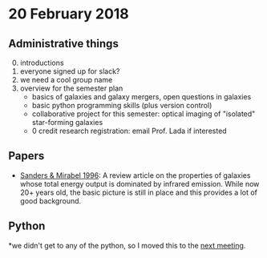# 20 February 2018

## Administrative things

0. introductions
1. everyone signed up for slack?
2. we need a cool group name
3. overview for the semester plan
    * basics of galaxies and galaxy mergers, open questions in galaxies
    * basic python programming skills (plus version control)
    * collaborative project for this semester: optical imaging of "isolated" star-forming galaxies
    * 0 credit research registration: email Prof. Lada if interested

## Papers

* [Sanders & Mirabel 1996](https://ui.adsabs.harvard.edu/#abs/1996ARA&A..34..749S/abstract): A review article on the properties of galaxies whose total energy output is dominated by infrared emission. While now 20+ years old, the basic picture is still in place and this provides a lot of good background.

## Python

*we didn't get to any of the python, so I moved this to the [next meeting](20180227.md).

